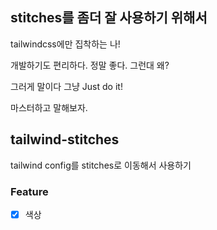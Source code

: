 ## stitches를 좀더 잘 사용하기 위해서

tailwindcss에만 집착하는 나! 

개발하기도 편리하다. 정말 좋다. 그런대 왜?

그러게 말이다 그냥 Just do it!

마스터하고 말해보자.

## tailwind-stitches

tailwind config를 stitches로 이동해서 사용하기

### Feature

- [x] 색상